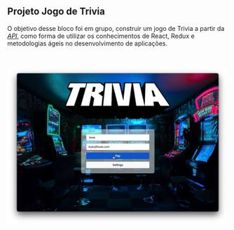 ## Projeto Jogo de Trivia

O objetivo desse bloco foi em grupo, construir um jogo de Trivia a partir da _[API](https://opentdb.com)_, como forma de utilizar os conhecimentos de React, Redux e metodologias ágeis no desenvolvimento de aplicações.

<br>

<p align="center">
  <img src="https://github.com/guilherme-ac-fernandes/trybe-exercicios/blob/main/02-front-end/bloco-16-projeto-jogo-de-trivia/project-trivia-demo.png" alt="Projeto Trivia"/>
</p>
